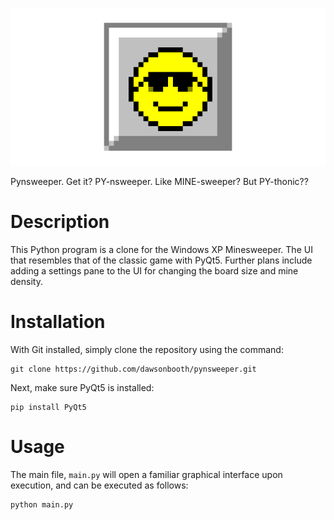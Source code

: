 ![pynsweeper](https://raw.githubusercontent.com/dawsonbooth/pynsweeper/master/docs/social.png)

Pynsweeper. Get it? PY-nsweeper. Like MINE-sweeper? But PY-thonic??

# Description

This Python program is a clone for the Windows XP Minesweeper. The UI that resembles that of the classic game with PyQt5. Further plans include adding a settings pane to the UI for changing the board size and mine density.

# Installation

With Git installed, simply clone the repository using the command:

```
git clone https://github.com/dawsonbooth/pynsweeper.git
```

Next, make sure PyQt5 is installed:

```
pip install PyQt5
```

# Usage

The main file, `main.py` will open a familiar graphical interface upon execution, and can be executed as follows:

```
python main.py
```

